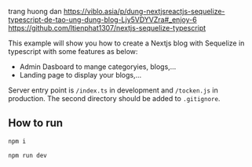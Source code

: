 trang huong dan https://viblo.asia/p/dung-nextjsreactjs-sequelize-typescript-de-tao-ung-dung-blog-Ljy5VDYVZra#_enjoy-6
https://github.com/ltienphat1307/nextjs-sequelize-typescript

This example will show you how to create a Nextjs blog with Sequelize in typescript with some features as below:

- Admin Dasboard to mange categoryies, blogs,…
- Landing page to display your blogs,…

Server entry point is `/index.ts` in development and `/tocken.js` in production.
The second directory should be added to `.gitignore`.

## How to run

```bash
npm i

npm run dev
```
